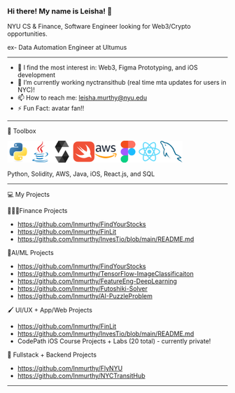 ### Hi there! My name is Leisha! 👋 

NYU CS & Finance, Software Engineer looking for Web3/Crypto opportunities.  

ex- Data Automation Engineer at Ultumus 

---

  - 🌱 I find the most interest in: Web3, Figma Prototyping, and iOS development
  - 🔭 I’m currently working nyctransithub (real time mta updates for users in NYC)!
  - 📫 How to reach me: leisha.murthy@nyu.edu
  - ⚡ Fun Fact: avatar fan!!


<!--
**lnmurthy/lnmurthy** is a ✨ _special_ ✨ repository because its `README.md` (this file) appears on your GitHub profile.



Here are some ideas to get you started:

  - 🔭 I’m currently working on ...
  - 🌱 I’m currently learning ...
  - 👯 I’m looking to collaborate on ...
  - 🤔 I’m looking for help with ...
  - 💬 Ask me about ...
  - 📫 How to reach me: ...
  - 😄 Pronouns: ...
  - ⚡ Fun fact: ...
  -->
---
🧰 Toolbox

<img src= "https://github.com/devicons/devicon/blob/master/icons/python/python-original.svg" alt="pythonlogo" width = "50" height = "50"><img src= "https://github.com/devicons/devicon/blob/master/icons/java/java-original.svg" alt="javalogo" width = "50" height = "50"><img src= "https://github.com/devicons/devicon/blob/master/icons/solidity/solidity-original.svg" alt="soliditylogo" width = "50" height = "50"><img src= "https://github.com/devicons/devicon/blob/master/icons/swift/swift-original.svg" alt="swiftlogo" width = "50" height = "50"><img src= "https://github.com/devicons/devicon/blob/master/icons/amazonwebservices/amazonwebservices-original-wordmark.svg" alt="awslogo" width = "50" height = "50"><img src= "https://github.com/devicons/devicon/blob/master/icons/figma/figma-original.svg" alt="figmalogo" width = "50" height = "50"><img src= "https://github.com/devicons/devicon/blob/master/icons/react/react-original.svg" alt="figmalogo" width = "50" height = "50"><img src= "https://github.com/devicons/devicon/blob/master/icons/mysql/mysql-original.svg" alt="figmalogo" width = "50" height = "50">

Python, Solidity, AWS, Java, iOS, React.js, and SQL 

--- 

💻 My Projects  

🧑‍🤝‍🧑Finance Projects 
* https://github.com/lnmurthy/FindYourStocks
* https://github.com/lnmurthy/FinLit
* https://github.com/lnmurthy/InvesTio/blob/main/README.md

🧠AI/ML Projects 
* https://github.com/lnmurthy/FindYourStocks
* https://github.com/lnmurthy/TensorFlow-ImageClassificaiton
* https://github.com/lnmurthy/FeatureEng-DeepLearning
* https://github.com/lnmurthy/Futoshiki-Solver
* https://github.com/lnmurthy/AI-PuzzleProblem



🖌️ UI/UX + App/Web Projects 
* https://github.com/lnmurthy/FinLit
* https://github.com/lnmurthy/InvesTio/blob/main/README.md
* CodePath iOS Course Projects + Labs (20 total) - currently private! 



🥞 Fullstack + Backend Projects  
* https://github.com/lnmurthy/FlyNYU
* https://github.com/lnmurthy/NYCTransitHub


--- 

